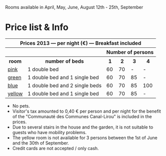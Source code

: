 Rooms available in April, May, June, August 12th - 25th, September 

# Price list & Info

<table>
  <tr>
    <th colspan="6">Prices 2013 &mdash; per night (€) &mdash; Breakfast included</th>
  </tr>
  <tr>
    <th colspan="2"></th>
    <th colspan="4">Number of persons</th>
  </tr>
  <tr>
    <th>room</th>
    <th>number of beds</th>
    <th>1</th> <th>2</th> <th>3</th> <th>4</th>
  </tr>
  <tr>
    <td><a href="/en/rooms/pink-room">pink</a></td>
    <td>1 double bed</td>
    <td>60</td> <td>70</td> <td>-</td> <td>-</td>
  </tr>
  <tr>
    <td><a href="/en/rooms/green-room">green</a></td>
    <td>1 double bed and 1 single bed</td>
    <td>60</td> <td>70</td> <td>85</td> <td>-</td>
  </tr>
  <tr>
    <td><a href="/en/rooms/blue-room">blue</a></td>
    <td>1 double bed and 2 single beds</td>
    <td>60</td> <td>70</td> <td>85</td> <td>100</td> 
  </tr>
  <tr>
    <td><a href="/en/rooms/yellow-room">yellow</a></td>
    <td>1 double bed and 1 single bed</td>
    <td>60</td> <td>70</td> <td>85</td> <td>-</td>
  </tr>
</table>

* No pets.
* Visitor's tax amounted to 0,40 € per person and per night  for the benefit of the "Communauté des Communes Canal-Lirou" is included in the prices.  
* Due to several stairs in the house and the garden, it is not suitable to guests who have mobility problems.
* The yellow room is not available for 3 persons between the 1st of June and the 30th of September. 
* Credit cards are not accepted / only cash.
